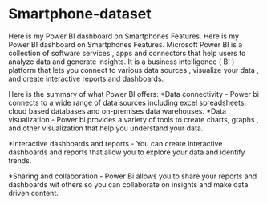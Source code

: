 # Smartphone-dataset
Here is my Power BI dashboard on Smartphones Features.
Here is my Power BI dashboard on Smartphones Features.
Microsoft Power BI is a collection of software services , apps and connectors that help users to analyze data and generate insights. It is a business intelligence ( BI ) platform that lets you connect to various data sources , visualize your data , and create interactive reports and dashboards.

Here is the summary of what Power BI offers:
*Data connectivity - Power bi connects to a wide range of data sources including excel spreadsheets, cloud based databases and on-premises data warehouses.
*Data visualization - Power bi provides a variety of tools to create charts, graphs , and other visualization that help you understand your data.

*Interactive dashboards and reports - You can create interactive dashboards and reports that allow you to explore your data and identify trends.

*Sharing and collaboration - Power Bi allows you to share your reports and dashboards wit others so you can collaborate on insights and make data driven content.
